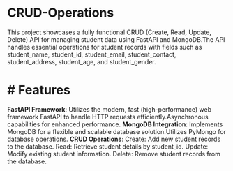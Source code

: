 # CRUD-Operations
This project showcases a fully functional CRUD (Create, Read, Update, Delete) API for managing student data using FastAPI and MongoDB.The API handles essential operations for student records with fields such as student_name, student_id, student_email, student_contact, student_address, student_age, and student_gender.


# # Features
**FastAPI Framework**:
Utilizes the modern, fast (high-performance) web framework FastAPI to handle HTTP requests efficiently.Asynchronous capabilities for enhanced performance.
**MongoDB Integration**:
Implements MongoDB for a flexible and scalable database solution.Utilizes PyMongo for database operations.
**CRUD Operations**:
Create: Add new student records to the database.
Read: Retrieve student details by student_id.
Update: Modify existing student information.
Delete: Remove student records from the database.
